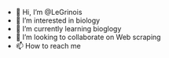 - 👋 Hi, I’m @LeGrinois
- 👀 I’m interested in biology
- 🌱 I’m currently learning bioglogy  
- 💞️ I’m looking to collaborate on Web scraping  
- 📫 How to reach me 

<!---
LeGrinois/LeGrinois is a ✨ special ✨ repository because its `README.md` (this file) appears on your GitHub profile.
You can click the Preview link to take a look at your changes.
--->
